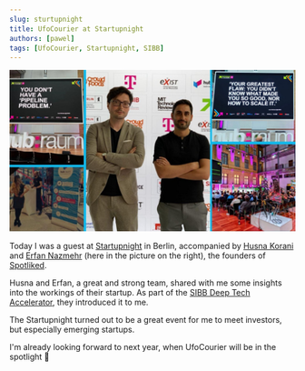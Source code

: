 ```yaml
---
slug: sturtupnight
title: UfoCourier at Startupnight
authors: [pawel]
tags: [UfoCourier, Startupnight, SIBB]
---
```


![Pawel from UfoCourier and Erfan from Spotliked at Startupnight](./startupnight.jpeg)

Today I was a guest at [Startupnight](https://www.startupnight.net/) in Berlin, accompanied by [Husna Korani](https://www.linkedin.com/in/husnakorani/) and [Erfan Nazmehr](https://www.linkedin.com/in/erfan-nazmehr/) (here in the picture on the right), the founders of [Spotliked](https://spotliked.de/).

Husna and Erfan, a great and strong team, shared with me some insights into the workings of their startup. As part of the [SIBB Deep Tech Accelerator](https://www.sibb.de/scholarship), they introduced it to me.

The Startupnight turned out to be a great event for me to meet investors, but especially emerging startups.

I'm already looking forward to next year, when UfoCourier will be in the spotlight 🚀
